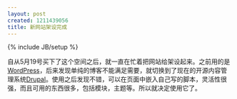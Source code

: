 ```yaml
---
layout: post
created: 1211439056
title: 新网站架设完成
---
```

{% include JB/setup %}

自从5月19号买下了这个空间之后，就一直在忙着把网站给架设起来。之前用的是<a href="http://www.wordpress.org">WordPress</a>，后来发现单纯的博客不能满足需要，就切换到了现在的开源内容管理系统<a href="http://www.drupal.org">Drupal</a>。使用之后发现不错，可以在页面中嵌入自己写的脚本，灵活性很强，而且可用的东西很多，包括模块，主题等。所以就决定使用它了。
